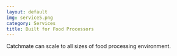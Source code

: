 ```yaml
---
layout: default
img: service5.png
category: Services
title: Built for Food Processors
---
```

Catchmate can scale to all sizes of food processing environment.
